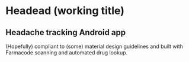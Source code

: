 # Headead (working title)

## Headache tracking Android app

(Hopefully) compliant to (some) material design guidelines and built with Farmacode scanning and automated drug lookup.
